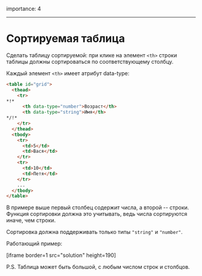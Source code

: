 importance: 4

---

# Сортируемая таблица

Сделать таблицу сортируемой: при клике на элемент `<th>` строки таблицы должны сортироваться по соответствующему столбцу.

Каждый элемент `<th>` имеет атрибут data-type:

```html
<table id="grid">
  <thead>
    <tr>
*!*
      <th data-type="number">Возраст</th>
      <th data-type="string">Имя</th>
*/!*
    </tr>
  </thead>
  <tbody>
    <tr>
      <td>5</td>
      <td>Вася</td>
    </tr>
    <tr>
      <td>10</td>
      <td>Петя</td>
    </tr>
    ...
  </tbody>
</table>
```

В примере выше первый столбец содержит числа, а второй -- строки. Функция сортировки должна это учитывать, ведь числа сортируются иначе, чем строки.

Сортировка должна поддерживать только типы `"string"` и `"number"`.

Работающий пример:

[iframe border=1 src="solution" height=190]

P.S. Таблица может быть большой, с любым числом строк и столбцов.
